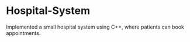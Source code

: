 # Hospital-System
Implemented a small hospital system using C++, where patients can book appointments. 
